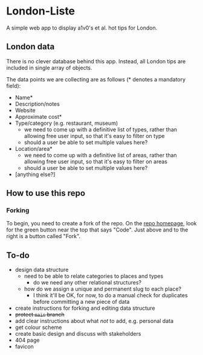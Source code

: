 # London-Liste

A simple web app to display a1v0's et al. hot tips for London.

## London data

There is no clever database behind this app. Instead, all London tips are included in single array of objects.

The data points we are collecting are as follows (\* denotes a mandatory field):

- Name\*
- Description/notes
- Website
- Approximate cost\*
- Type/category (e.g. restaurant, museum)
  - we need to come up with a definitive list of types, rather than allowing free user input, so that it's easy to filter on type
  - should a user be able to set multiple values here?
- Location/area\*
  - we need to come up with a definitive list of areas, rather than allowing free user input, so that it's easy to filter on areas
  - should a user be able to set multiple values here?
- [anything else?]

## How to use this repo

### Forking

To begin, you need to create a fork of the repo. On the [repo homepage](https://github.com/a1v0/london-liste), look for the green button near the top that says "Code". Just above and to the right is a button called "Fork".

## To-do

- design data structure
  - need to be able to relate categories to places and types
    - do we need any other relational structures?
  - how do we assign a unique and permanent slug to each place?
    - I think it'll be OK, for now, to do a manual check for duplicates before committing a new piece of data
- create instructions for forking and editing data structure
- ~~protect `main` branch~~
- add clear instructions about what _not_ to add, e.g. personal data
- get colour scheme
- create basic design and discuss with stakeholders
- 404 page
- favicon
